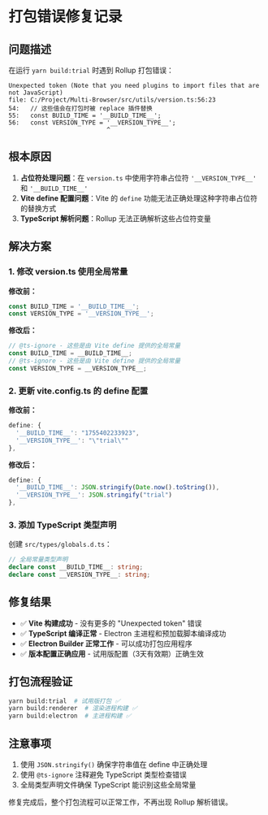 # 打包错误修复记录

## 问题描述
在运行 `yarn build:trial` 时遇到 Rollup 打包错误：

```
Unexpected token (Note that you need plugins to import files that are not JavaScript)
file: C:/Project/Multi-Browser/src/utils/version.ts:56:23
54:   // 这些值会在打包时被 replace 插件替换
55:   const BUILD_TIME = '__BUILD_TIME__';
56:   const VERSION_TYPE = '__VERSION_TYPE__';
                           ^
```

## 根本原因
1. **占位符处理问题**：在 `version.ts` 中使用字符串占位符 `'__VERSION_TYPE__'` 和 `'__BUILD_TIME__'`
2. **Vite define 配置问题**：Vite 的 `define` 功能无法正确处理这种字符串占位符的替换方式
3. **TypeScript 解析问题**：Rollup 无法正确解析这些占位符变量

## 解决方案

### 1. 修改 version.ts 使用全局常量
**修改前：**
```typescript
const BUILD_TIME = '__BUILD_TIME__';
const VERSION_TYPE = '__VERSION_TYPE__';
```

**修改后：**
```typescript
// @ts-ignore - 这些是由 Vite define 提供的全局常量
const BUILD_TIME = __BUILD_TIME__;
// @ts-ignore - 这些是由 Vite define 提供的全局常量
const VERSION_TYPE = __VERSION_TYPE__;
```

### 2. 更新 vite.config.ts 的 define 配置
**修改前：**
```typescript
define: {
  '__BUILD_TIME__': "1755402233923",
  '__VERSION_TYPE__': "\"trial\""
},
```

**修改后：**
```typescript
define: {
  '__BUILD_TIME__': JSON.stringify(Date.now().toString()),
  '__VERSION_TYPE__': JSON.stringify("trial")
},
```

### 3. 添加 TypeScript 类型声明
创建 `src/types/globals.d.ts`：
```typescript
// 全局常量类型声明
declare const __BUILD_TIME__: string;
declare const __VERSION_TYPE__: string;
```

## 修复结果
- ✅ **Vite 构建成功** - 没有更多的 "Unexpected token" 错误
- ✅ **TypeScript 编译正常** - Electron 主进程和预加载脚本编译成功
- ✅ **Electron Builder 正常工作** - 可以成功打包应用程序
- ✅ **版本配置正确应用** - 试用版配置（3天有效期）正确生效

## 打包流程验证
```bash
yarn build:trial  # 试用版打包 ✅
yarn build:renderer  # 渲染进程构建 ✅
yarn build:electron  # 主进程构建 ✅
```

## 注意事项
1. 使用 `JSON.stringify()` 确保字符串值在 define 中正确处理
2. 使用 `@ts-ignore` 注释避免 TypeScript 类型检查错误
3. 全局类型声明文件确保 TypeScript 能识别这些全局常量

修复完成后，整个打包流程可以正常工作，不再出现 Rollup 解析错误。
